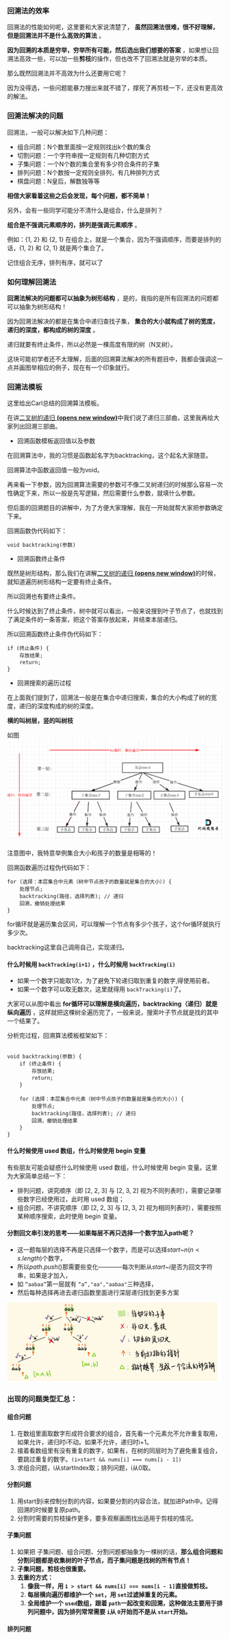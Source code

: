 ### 回溯法的效率

回溯法的性能如何呢，这里要和大家说清楚了， **虽然回溯法很难，很不好理解，但是回溯法并不是什么高效的算法** 。

 **因为回溯的本质是穷举，穷举所有可能，然后选出我们想要的答案** ，如果想让回溯法高效一些，可以加一些**剪枝**的操作，但也改不了回溯法就是穷举的本质。

那么既然回溯法并不高效为什么还要用它呢？

因为没得选，一些问题能暴力搜出来就不错了，撑死了再剪枝一下，还没有更高效的解法。

### 回溯法解决的问题

回溯法，一般可以解决如下几种问题：

* 组合问题：N个数里面按一定规则找出k个数的集合
* 切割问题：一个字符串按一定规则有几种切割方式
* 子集问题：一个N个数的集合里有多少符合条件的子集
* 排列问题：N个数按一定规则全排列，有几种排列方式
* 棋盘问题：N皇后，解数独等等

**相信大家看着这些之后会发现，每个问题，都不简单！**

另外，会有一些同学可能分不清什么是组合，什么是排列？

 **组合是不强调元素顺序的，排列是强调元素顺序** 。

例如：{1, 2} 和 {2, 1} 在组合上，就是一个集合，因为不强调顺序，而要是排列的话，{1, 2} 和 {2, 1} 就是两个集合了。

记住组合无序，排列有序，就可以了

### 如何理解回溯法

 **回溯法解决的问题都可以抽象为树形结构** ，是的，我指的是所有回溯法的问题都可以抽象为树形结构！

因为回溯法解决的都是在集合中递归查找子集， **集合的大小就构成了树的宽度，递归的深度，都构成的树的深度** 。

递归就要有终止条件，所以必然是一棵高度有限的树（N叉树）。

这块可能初学者还不太理解，后面的回溯算法解决的所有题目中，我都会强调这一点并画图举相应的例子，现在有一个印象就行。

### 回溯法模板

这里给出Carl总结的回溯算法模板。

在讲[二叉树的递归 **(opens new window)**](https://programmercarl.com/%E4%BA%8C%E5%8F%89%E6%A0%91%E7%9A%84%E9%80%92%E5%BD%92%E9%81%8D%E5%8E%86.html)中我们说了递归三部曲，这里我再给大家列出回溯三部曲。

* 回溯函数模板返回值以及参数

在回溯算法中，我的习惯是函数起名字为backtracking，这个起名大家随意。

回溯算法中函数返回值一般为void。

再来看一下参数，因为回溯算法需要的参数可不像二叉树递归的时候那么容易一次性确定下来，所以一般是先写逻辑，然后需要什么参数，就填什么参数。

但后面的回溯题目的讲解中，为了方便大家理解，我在一开始就帮大家把参数确定下来。

回溯函数伪代码如下：

```text
void backtracking(参数)
```

* 回溯函数终止条件

既然是树形结构，那么我们在讲解[二叉树的递归 **(opens new window)**](https://programmercarl.com/%E4%BA%8C%E5%8F%89%E6%A0%91%E7%9A%84%E9%80%92%E5%BD%92%E9%81%8D%E5%8E%86.html)的时候，就知道遍历树形结构一定要有终止条件。

所以回溯也有要终止条件。

什么时候达到了终止条件，树中就可以看出，一般来说搜到叶子节点了，也就找到了满足条件的一条答案，把这个答案存放起来，并结束本层递归。

所以回溯函数终止条件伪代码如下：

```text
if (终止条件) {
    存放结果;
    return;
}
```

* 回溯搜索的遍历过程

在上面我们提到了，回溯法一般是在集合中递归搜索，集合的大小构成了树的宽度，递归的深度构成的树的深度。

**横的叫树层，竖的叫树枝**

如图![1708593704122](image/回溯的本质/1708593704122.png)

注意图中，我特意举例集合大小和孩子的数量是相等的！

回溯函数遍历过程伪代码如下：

```text
for (选择：本层集合中元素（树中节点孩子的数量就是集合的大小）) {
    处理节点;
    backtracking(路径，选择列表); // 递归
    回溯，撤销处理结果
}
```

for循环就是遍历集合区间，可以理解一个节点有多少个孩子，这个for循环就执行多少次。

backtracking这里自己调用自己，实现递归。

#### 什么时候用 `backTracking(i+1)` ，什么时候用 `backTracking(i)`

- 如果一个数字只能取$1$次，为了避免下轮递归取到重复的数字,得使用前者。
- 如果一个数字可以取无数次，这里就得用 `backTracking(i)`了。

大家可以从图中看出 **for循环可以理解是横向遍历，backtracking（递归）就是纵向遍历** ，这样就把这棵树全遍历完了，一般来说，搜索叶子节点就是找的其中一个结果了。

分析完过程，回溯算法模板框架如下：

```text

void backtracking(参数) {
    if (终止条件) {
        存放结果;
        return;
    }

    for (选择：本层集合中元素（树中节点孩子的数量就是集合的大小）) {
        处理节点;
        backtracking(路径，选择列表); // 递归
        回溯，撤销处理结果
    }
}

```

#### 什么时候使用 used 数组，什么时候使用 begin 变量

有些朋友可能会疑惑什么时候使用 used 数组，什么时候使用 begin 变量。这里为大家简单总结一下：

- 排列问题，讲究顺序（即 [2, 2, 3] 与 [2, 3, 2] 视为不同列表时），需要记录哪些数字已经使用过，此时用 used 数组；
- 组合问题，不讲究顺序（即 [2, 2, 3] 与 [2, 3, 2] 视为相同列表时），需要按照某种顺序搜索，此时使用 begin 变量。

#### 分割回文串引发的思考——如果每层不再只选择一个数字加入path呢？

* 这一题每层的选择不再是只选择一个数字，而是可以选择$start$\~$n(n<s.length)$个数字，
* 所以$path.push()$那需要些变化————每次判断从$start$\~$i$是否为回文字符串，如果是才加入，
* 如 `“aabaa”`第一层就有 `“a”,"aa","aabaa"`三种选择，
* 然后每种选择再进去递归函数里面进行深层递归找到更多方案

![1708661810496](image/回溯的本质/1708661810496.png)

### 出现的问题类型汇总：

#### 组合问题

1. 在数组里面取数字形成符合要求的组合，首先看一个元素允不允许重复取用，如果允许，递归时i不动。如果不允许，递归时i+1。
2. 接着看数组里有没有重复的数字，如果有，在树的同层时为了避免重复组合，要跳过重复的数字。`(i>start && nums[i] === nums[i - 1])`
3. 求组合问题，i从startIndex取；排列问题，i从0取。

#### 分割问题

1. 用start到i来控制分割的内容，如果要分割的内容合法，就加进Path中。记得回溯的时候要复原path。
2. 分割时需要的剪枝操作更多，要多观察画图找出适用于剪枝的情况。

#### 子集问题

1. 如果把 子集问题、组合问题、分割问题都抽象为一棵树的话，**那么组合问题和分割问题都是收集树的叶子节点，而子集问题是找树的所有节点！**
2. **子集问题，剪枝也很重要。**
3. **去重的方式：**
   1. **像我一样，用 `i > start && nums[i] === nums[i - 1]`直接做剪枝。**
   2. **每层横向遍历都维护一个 `set`，用 `set`过滤掉重复的元素。**
   3. **全局维护一个 `used`数组，跟着 `path`一起改变和回溯，这种做法主要用于排列问题中，因为排列常常需要 `i`从 `0`开始而不是从 `start`开始。**

#### 排列问题
